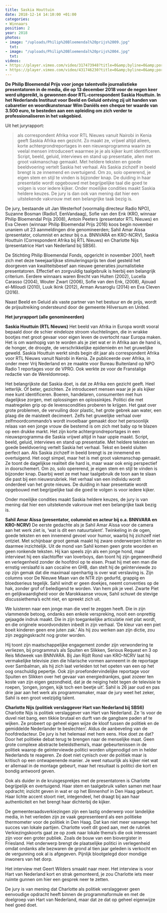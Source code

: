 ```yaml
---
title: Saskia Houttuin
date: 2018-12-14 14:10:00 +01:00
categories:
- Winnaars
position: 2
year: 2018
photos:
- image: "/uploads/Philip%20Bloemendal%20prijs%2009.jpg"
  txt: 
- image: "/uploads/Philip%20Bloemendal%20prijs%2004.jpg"
  txt: 
videos:
- https://player.vimeo.com/video/317473948?title=0&amp;byline=0&amp;portrait=0
- https://player.vimeo.com/video/431746230?title=0&amp;byline=0&amp;portrait=0
---
```


**De Philip Bloemendal Prijs voor jonge talentvolle journalistieke presentatoren in de media, die op 13 december 2018 voor de negen keer werd uitgereikt, is gewonnen door RTL-correspondent Saskia Houttuin. In het Nederlands Instituut voor Beeld en Geluid ontving zij uit handen van cabaretier en woordkunstenaar Wim Daniëls een cheque ter waarde van 3.500 euro, te besteden aan een opleiding om zich verder te professionaliseren in het vakgebied.**

<!--more-->

Uit het juryrapport:

>als correspondent Afrika voor RTL Nieuws vanuit Nairobi in Kenia geeft Saskia Afrika een gezicht. Zo maakt ze, vrijwel altijd alleen, korte achtergrondreportages in een nieuwsprogramma waarin ze veelal mensen introduceert waarmee je je als kijker kunt identificeren. Script, beeld, geluid, interviews en stand up presentatie, allen met groot vakmanschap gemaakt. Met heldere teksten en goede beeldvoering vertelt Saskia het verhaal. Als Saskia zichzelf in beeld brengt is ze innemend en overtuigend. Om zo, solo opererend, je eigen stem en stijl te vinden is bijzonder knap. De duiding in haar presentatie wordt opgebouwd met begrijpelijke taal die goed te volgen is voor iedere kijker. Onder moeilijke condities maakt Saskia heldere keuzes. De jury is dan ook van mening dat hier een uitstekende vakvrouw met een belangrijke taak bezig is.

De jury, bestaande uit Jan Westerhof (voormalig directeur Radio NPO), Suzanne Bosman (Radio1, EenVandaag), Sofie van den Enk (KRO, winnaar Philip Bloemendal Prijs 2008), Antoin Peeters (presentator RTL Nieuws) en Eva Cleven (winnaar Philip Bloemendal Prijs 2016) koos begin november unaniem uit 23 aanmeldingen drie genomineerden; Sahil Amar Aissa (presentator, columnist en acteur bij o.a. BNNVARA en KRO-NCRV), Saskia Houttuin (Correspondent Afrika bij RTL Nieuws) en Charlotte Nijs (presentatrice Hart van Nederland bij SBS6).

De Stichting Philip Bloemendal Fonds, opgericht in november 2001, heeft zich met deze tweejaarlijkse stimuleringsprijs ten doel gesteld het doorgeven van kwaliteitsbesef aan nieuwe generaties journalistieke presentatoren. Effectief en zorgvuldig taalgebruik is hierbij een belangrijk criterium. Eerdere winnaars waren Brecht van Hulten (2002), Lucella Carasso (2004), Wouter Zwart (2006), Sofie van den Enk, (2008), Ajouad el-Miloudi (2010), Luuk Ikink (2012), Arman Avsaroglu (2014) en Eva Cleven (2016).

Naast Beeld en Geluid als vaste partner van het bestuur en de prijs, wordt de prijsuitreiking ondersteund door de gemeente Hilversum en United.

**Het juryrapport (alle genomineerden)**

**Saskia Houttuin (RTL Nieuws)**
Het beeld van Afrika in Europa wordt vooral bepaald door de schier eindeloze stroom vluchtelingen, die in wrakke bootjes met groot gevaar voor eigen leven de overtocht naar Europa maken. Het is om wanhopig van te worden als je ziet wat er in Afrika aan de hand is, de honger, de droogte, de verschrikkelijke epidemieën en het gruwelijke geweld. Saskia Houttuin werkt sinds begin dit jaar als correspondent Afrika voor RTL Nieuws vanuit Nairobi in Kenia. Ze publiceerde over Afrika, in onder meer Vrij Nederland en ze maakte voor Bureau Buitenland op NPO Radio 1 reportages voor de VPRO. Ook werkte ze voor de Franstalige redactie van de Wereldomroep.

Het belangrijkste dat Saskia doet, is dat ze Afrika een gezicht geeft. Heel letterlijk. Of beter, gezichten. Ze introduceert mensen waar je je als kijker mee kunt identificeren. Boeren, handelaren, consumenten met hun dagelijkse zorgen, met oplossingen en oplossinkjes. Politici die met maatregelen grip op de levenscondities proberen te krijgen. Het gaat over grote problemen, de vervuiling door plastic, het grote gebrek aan water, een plaag die de maisteelt decimeert. Zelfs het gruwelijke verhaal over zelfmoordcommando’s wordt invoelbaar gemaakt door het persoonlijk relaas van een jonge vrouw die bestemd is om zich met baby op te blazen op een drukke markt. Het zijn korte achtergrondreportages in een nieuwsprogramma die Saskia vrijwel altijd in haar uppie maakt. Script, beeld, geluid, interviews en stand up presentatie. Met heldere teksten en goede beeldvoering vertelt Saskia het verhaal. Tekst en beeld sluiten perfect aan. Als Saskia zichzelf in beeld brengt is ze innemend en overtuigend. Het oogt simpel, maar het is met groot vakmanschap gemaakt. Ze toont de dagelijkse realiteit die hard is, maar waar ook enig perspectief in doorschemert.
Om zo, solo opererend, je eigen stem en stijl te vinden is bijzonder knap. Daarbij weet ze met haar taalgebruik de toon aan te slaan die past bij een nieuwsrubriek. Het verhaal van een individu wordt onderdeel van het grote nieuws. De duiding in haar presentatie wordt opgebouwd met begrijpelijke taal die goed te volgen is voor iedere kijker.

Onder moeilijke condities maakt Saskia heldere keuzes, de jury is van mening dat hier een uitstekende vakvrouw met een belangrijke taak bezig is.

**Sahil Amar Aïssa (presentator, columnist en acteur bij o.a. BNNVARA en KRO-NCRV)**
De eerste gedachte als je Sahil Amar Aïssa voor de camera aan het werk ziet is, ‘wat is dit een natuurtalent’. Twinkeling in de ogen, goede teksten en een innemend gevoel voor humor, waarbij hij zichzelf niet ontziet. Met schijnbaar groot gemak maakt hij zware onderwerpen lichter en daarmee inzichtelijk. Uit de mond van Sahil komen geen grote woorden en geen ronkende teksten. Hij kan speels zijn als een jonge hond, maar interviewt hij een slachtoffer van loverboys, dan toont hij zijn gegeneerdheid en verlegenheid zonder de hoofdrol op te eisen. Praat hij met een man die ernstig verslaafd is aan cocaïne en GHB, dan stelt hij de geïnterviewde zo op zijn gemak dat die maximaal openhartig is over wat verslaving is. Zijn columns voor De Nieuwe Maan van de NTR zijn gedurfd, grappig en bloedserieus tegelijk. Sahil windt er geen doekjes, neemt conventies op de hak, zonder grof of beledigend te worden. Van hem pik je veel. Zwarte Piet en gelijkwaardigheid voor de Marokkaanse vrouw, Sahil schuwt de stevige discussiethema’s echt niet, en spreekt zich uit.

We luisteren naar een jonge man die veel te zeggen heeft. Die in zijn vlammende betoog, ondanks een enkele verspreking, nooit een onprettig gejaagde indruk maakt. Die in zijn toegankelijke articulatie niet plat wordt, en die originele woordvondsten inbedt in zijn verhaal. ‘De kleur van een piet boeit kinderen geen ene juten zak.’ Als hij zou werken aan zijn dictie, zou zijn zeggingskracht nog groter worden. 

Hij toont zijn maatschappelijke engagement zonder zijn verwondering te verliezen, bij programma’s als Spuiten en Slikken, Serious Request en 3 op Reis Midweek van BNNVARA. Bij Jan Rijdt Rond van KRO-NCRV laat hij vermakelijke televisie zien die hilarische vormen aanneemt in de reportage over Sambalman, als hij zich laat verleiden tot het opeten van een op het oog onschuldig pepertje. Ook zijn proefondervindelijke reportage voor Spuiten en Slikken over het gevaar van energiedrankjes, gaat zozeer ten koste van zijn eigen gezondheid, dat je de neiging hebt tegen de televisie te roepen, ‘jongen, jongen, kijk toch een beetje uit’. Sahil is 26 jaar oud en pas drie jaar aan het werk als programmamaker, maar de jury weet het zeker, Sahil is een groot veelzijdig talent.

**Charlotte Nijs (politiek verslaggever Hart van Nederland bij SBS6)**
Charlotte Nijs is politiek verslaggever van Hart van Nederland. Ze ‘is voor de duvel niet bang, een tikkie brutaal en durft van de gangbare paden af te wijken. Ze probeert op geheel eigen wijze de kloof tussen de politiek en de gemiddelde Nederlander te beslechten’. Aldus de aanbeveling van de hoofdredacteur. De jury is het helemaal met hem eens.
Hoe doet ze dat? Door het politieke debat terug te brengen naar de menselijke maat. Geen grote complexe abstracte beleidsthema’s, maar gebeurtenissen in de politiek waarop de geïnterviewde politici worden uitgenodigd om in helder Nederlands te reageren. Ze doet niet cynisch over de politiek maar is kritisch op een ontwapenende manier. Je weet natuurlijk als kijker niet wat er allemaal in de montage gebeurt, maar het resultaat is politici die kort en bondig antwoord geven.

Ook als duider in de kruisgesprekjes met de presentatoren is Charlotte begrijpelijk en overtuigend. Haar stem en taalgebruik vallen samen met haar opdracht; inzicht geven in wat er op het Binnenhof in Den Haag gebeurt. Haar lichte accent stoort niet, integendeel, het draagt bij aan haar authenticiteit en het brengt haar dichterbij de kijker. 

De gemeenteraadsverkiezingen zijn een lastig onderwerp voor landelijke media, in het verleden zijn ze vaak gepresenteerd als een politieke thermometer voor de politiek in Den Haag. Dat kan niet meer vanwege het succes van lokale partijen. Charlotte voelt dit goed aan, met de rubriek Verkiezingskoorts gaat ze op zoek naar lokale thema’s die ook interessant zijn voor een groter publiek. Zoals de bouw van een biovergister in Friesland. Het onderwerp brengt de plaatselijke politici in verlegenheid omdat ondanks alle bezwaren de grond al tien jaar geleden is verkocht en de vergunning ook al is afgegeven. Pijnlijk blootgelegd door mondige inwoners van het dorp.

Het interview met Geert Wilders smaakt naar meer. Het interview is voor Hart van Nederland kort en strak gemonteerd, je zou Charlotte iets meer ruimte gunnen om hier een gesprek neer te zetten.

De jury is van mening dat Charlotte als politiek verslaggever geen eenvoudige opdracht heeft binnen de programmaformule en met de doelgroep van Hart van Nederland, maar dat ze dat op geheel eigenwijze heel goed doet.
